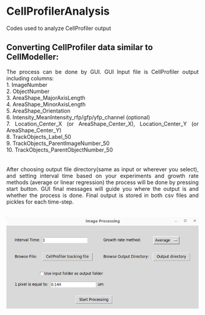 # CellProfilerAnalysis
Codes used to analyze CellProfiler output


## Converting CellProfiler data similar to CellModeller:
<div align="justify">
The process can be done by GUI. GUI Input file is CellProfiler output including columns:<br/> 
1. ImageNumber<br/>
2. ObjectNumber<br/>
3. AreaShape_MajorAxisLength<br/>
4. AreaShape_MinorAxisLength<br/>
5. AreaShape_Orientation<br/>
6. Intensity_MeanIntensity_rfp/gfp/yfp_channel (optional)<br/>
7. Location_Center_X (or AreaShape_Center_X), Location_Center_Y (or AreaShape_Center_Y)<br/>
8. TrackObjects_Label_50<br/>
9. TrackObjects_ParentImageNumber_50<br/>
10. TrackObjects_ParentObjectNumber_50<br/>
<br/><br/>
After choosing output file directory(same as input or wherever you select), and setting interval time based on your experiments and growth rate methods (average or linear regression) the process will be done by pressing start button. GUI final messages will guide you where the output is and whether the process is done. Final output is stored in both csv files and pickles for each time-step.
</div>
<br/>
<p align="center">
  <img src="doc/gui.png">
</p>
